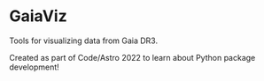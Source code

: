 # GaiaViz
Tools for visualizing data from Gaia DR3.

Created as part of Code/Astro 2022 to learn about Python package development!
